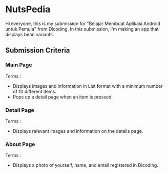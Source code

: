 # NutsPedia
Hi everyone, this is my submission for "Belajar Membuat Aplikasi Android untuk Pemula" from Dicoding.
In this submission, I'm making an app that displays bean variants.

## Submission Criteria
### Main Page
Terms : 
* Displays images and information in List format with a minimum number of 10 different items.
* Pops up a detail page when an item is pressed.

### Detail Page
Terms : 
* Displays relevant images and information on the details page.

### About Page
Terms : 
* Displays a photo of yourself, name, and email registered in Dicoding.
